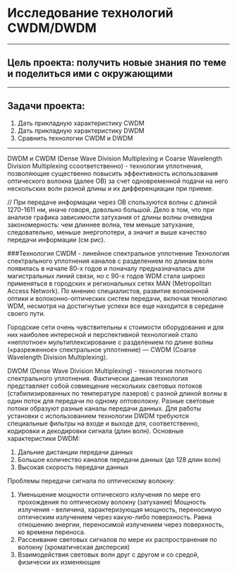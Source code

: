 # Исследование технологий CWDM/DWDM

***

## Цель проекта: получить новые знания по теме и поделиться ими с окружающими
***
## Задачи проекта:
1. Дать прикладную характеристику CWDM
2. Дать прикладную характеристику DWDM
3. Сравнить технологии CWDM и DWDM
***
DWDM и CWDM (Dense Wave Division Multiplexing и Coarse Wavelength Division Multiplexing cсоответственно) - технологии уплотнения, позволяющие существенно повысить эффективность использования оптического волокна (далее ОВ) за счет одновременной подачи на него нескольских волн разной длины и их дифференциации при приеме.

// При передаче информации через ОВ спользуются волны с длиной 1270-1611 нм, иначе говоря, довольно большой. Дело в том, что при анализе графика зависимости затухания от длины волны очевидна закономерность: чем длиннее волна, тем меньше затухание, следовательно, меньше энергопотери, а значит и выше качество передачи информации (см рис).

###Технология CWDM - линейное спектральное уплотнение
Технология спектрального уплотнения каналов с разделением по длинам волн появилась в начале 80-х годов и поначалу предназначалась для магистральных линий связи, но с 90-х годов WDM стала широко применяться в городских и региональных сетях MAN (Metropolitan Access Network). По мнению специалистов, развитие волоконной оптики и волоконно-оптических систем передачи, включая технологию WDM, несмотря на достигнутые успехи все еще находится в середине своего пути.

Городские сети очень чувствительны к стоимости оборудования и для них наиболее интересной и перспективной технологией стало «неплотное» мультиплексирование с разделением по длине волны («разреженное» спектральное уплотнение) — CWDM (Coarse Wavelength Division Multiplexing).


DWDM (Dense Wave Division Multiplexing) - технология плотного спектрального уплотнения. Фактически данная технология представляет собой совмещение нескольких световых потоков (стабилизированных по температуре лазеров) с разной длиной волны в один поток для передачи по одному оптоволокну. Разные световые потоки образуют разные каналы передачи данных. Для работы установки с использованием технологии DWDM требуются специальные фильтры на входе и выходе для, соответственно, кодировки и декодировки сигнала (длин волн). 
Основные характеристики DWDM:
1. Дальние дистанции передачи данных
2. Большое количество каналов передачи данных (до 128 длин волн)
3. Высокая скорость передачи данных

Проблемы передачи сигнала по оптическому волокну:
1. Уменьшение мощности оптического излучения по мере его прохождения по оптическому волокну (затухание)
   Мощность излучения - величина, характеризующая мощность, переносимую оптическим излучением через какую-либо поверхность. Равна отношению энергии, переносимой излучением через поверхность, ко времени переноса.
2. Рассеивание световых сигналов по мере их распространения по волокну (хроматическая дисперсия)
3. Взаимодействия световых волн друг с другом и со средой, физически их изменяющие







